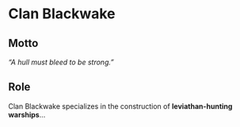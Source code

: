 # Clan Blackwake

## Motto
*“A hull must bleed to be strong.”*

## Role
Clan Blackwake specializes in the construction of **leviathan-hunting warships**...